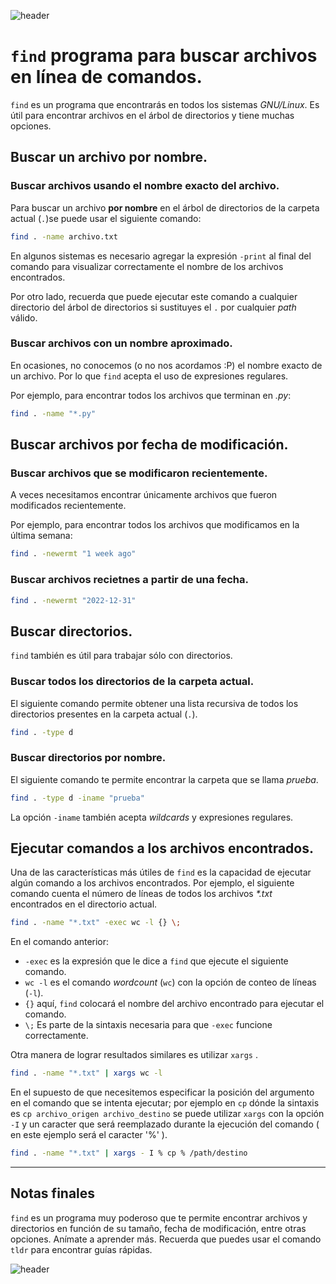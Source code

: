 
![header](/Tutoriales-IFC/assets/header.png)














# `find` programa para buscar archivos en línea de comandos.

`find` es un programa que encontrarás en todos los sistemas *GNU/Linux*.
Es útil para encontrar archivos en el árbol de directorios y tiene muchas
opciones.

## Buscar un archivo por nombre.

### Buscar archivos usando el nombre exacto del archivo.
Para buscar un archivo **por nombre** en el árbol de directorios de la carpeta actual (`.`)se puede
usar el siguiente comando:

```bash
find . -name archivo.txt 
```

En algunos sistemas es necesario agregar la expresión `-print` al final
del comando para visualizar correctamente el nombre de los archivos encontrados.

Por otro lado, recuerda que puede ejecutar este comando a cualquier directorio
del árbol de directorios si sustituyes el `.` por cualquier *path* válido.

### Buscar archivos con un nombre aproximado.

En ocasiones, no conocemos (o no nos acordamos :P) el nombre exacto de
un archivo. Por lo que `find` acepta el uso de expresiones regulares.

Por ejemplo, para encontrar todos los archivos que terminan en *.py*:

```bash
find . -name "*.py"
```

## Buscar archivos por fecha de modificación.

### Buscar archivos que se modificaron recientemente.

A veces necesitamos encontrar únicamente archivos que fueron modificados
recientemente.

Por ejemplo, para encontrar todos los archivos que modificamos en la última
semana:

```bash
find . -newermt "1 week ago"
```

### Buscar archivos recietnes a partir de una fecha.

```bash
find . -newermt "2022-12-31"
```


## Buscar directorios.

`find` también es útil para trabajar sólo con directorios.

### Buscar todos los directorios de la carpeta actual.

El siguiente comando permite obtener una lista recursiva de todos
los directorios presentes en la carpeta actual (`.`).

```bash
find . -type d
```

### Buscar directorios por nombre.

El siguiente comando te permite encontrar la carpeta que se llama *prueba*.

```bash
find . -type d -iname "prueba"
```

La opción `-iname` también acepta *wildcards* y expresiones regulares.


## Ejecutar comandos a los archivos encontrados.

Una de las características más útiles de `find` es la capacidad de ejecutar
algún comando a los archivos encontrados. Por ejemplo, el siguiente comando
cuenta el número de líneas de todos los archivos _*.txt_ encontrados en el 
directorio actual.

```bash
find . -name "*.txt" -exec wc -l {} \;
```

En el comando anterior:
  - `-exec` es la expresión que le dice a `find` que ejecute el siguiente comando.
  - `wc -l` es el comando *wordcount* (`wc`) con la opción de conteo de líneas (`-l`).
  - `{}` aquí, `find` colocará el nombre del archivo encontrado para ejecutar
  el comando.
  - `\;` Es parte de la sintaxis necesaria para que `-exec` funcione correctamente.


Otra manera de lograr resultados similares es utilizar `xargs` .

```bash
find . -name "*.txt" | xargs wc -l
```
En el supuesto de que necesitemos especificar la posición del argumento en el comando que se intenta ejecutar; por ejemplo en `cp` dónde la sintaxis es `cp archivo_origen archivo_destino` se puede utilizar `xargs` con la opción `-I` y un caracter que será reemplazado durante la ejecución del comando ( en este ejemplo será el caracter '%' ).

```bash
find . -name "*.txt" | xargs - I % cp % /path/destino
```

---
## Notas finales

`find` es un programa muy poderoso que te permite encontrar archivos y directorios
en función de su tamaño, fecha de modificación, entre otras opciones. Anímate a 
aprender más. Recuerda que puedes usar el comando `tldr` para encontrar guías
rápidas.



















![header](/Tutoriales-IFC/assets/header.png)

